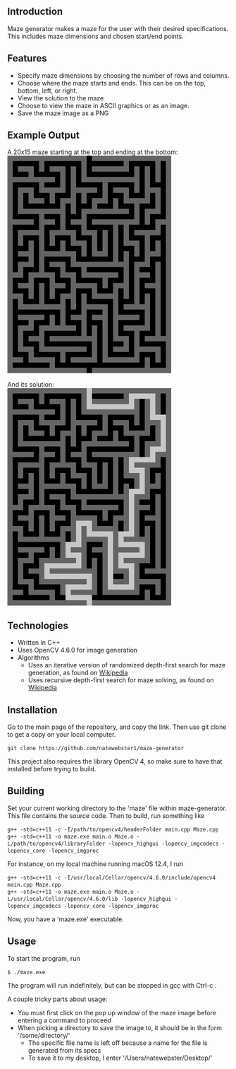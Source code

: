 ## Introduction
Maze generator makes a maze for the user with their desired specifications.
This includes maze dimensions and chosen start/end points.

## Features
* Specify maze dimensions by choosing the number of rows and columns.
* Choose where the maze starts and ends. This can be on the top, bottom,
left, or right.
* View the solution to the maze
* Choose to view the maze in ASCII graphics or as an image.
* Save the maze image as a PNG

## Example Output
A 20x15 maze starting at the top and ending at the bottom:  
![20x15 maze](./maze/images/maze_20x15_TB.png)

And its solution:  
![2015 maze solution](./maze/images/maze_20x15_TB_soltn.png)

## Technologies
* Written in C++
* Uses OpenCV 4.6.0 for image generation
* Algorithms
    * Uses an iterative version of randomized depth-first search for maze generation,
    as found on [Wikipedia](https://en.wikipedia.org/wiki/Maze_generation_algorithm#Iterative_implementation)
    * Uses recursive depth-first search for maze solving,
    as found on [Wikipedia](https://en.wikipedia.org/wiki/Maze-solving_algorithm#Recursive_algorithm)

## Installation
Go to the main page of the repository, and copy the link. Then use
git clone to get a copy on your local computer.
```
git clone https://github.com/natewebster1/maze-generator
```
This project also requires the library OpenCV 4, so make sure to have that installed
before trying to build.

## Building
Set your current working directory to the 'maze' file within maze-generator. This 
file contains the source code. Then to build, run something like

```
g++ -std=c++11 -c -I/path/to/opencv4/headerFolder main.cpp Maze.cpp
g++ -std=c++11 -o maze.exe main.o Maze.o -L/path/to/opencv4/libraryFolder -lopencv_highgui -lopencv_imgcodecs -lopencv_core -lopencv_imgproc
```

For instance, on my local machine running macOS 12.4, I run
```
g++ -std=c++11 -c -I/usr/local/Cellar/opencv/4.6.0/include/opencv4 main.cpp Maze.cpp
g++ -std=c++11 -o maze.exe main.o Maze.o -L/usr/local/Cellar/opencv/4.6.0/lib -lopencv_highgui -lopencv_imgcodecs -lopencv_core -lopencv_imgproc
```

Now, you have a 'maze.exe' executable.


## Usage
To start the program, run
```
$ ./maze.exe
```

The program will run indefinitely, but can be stopped in gcc with Ctrl-c .

A couple tricky parts about usage:
* You must first click on the pop up window of the maze image before entering a command to proceed
* When picking a directory to save the image to, it should be in the form '/some/directory/'
    * The specific file name is left off because a name for the file is generated from its specs
    * To save it to my desktop, I enter '/Users/natewebster/Desktop/'
